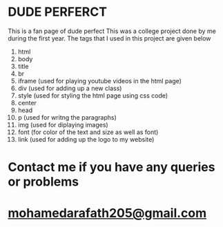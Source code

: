 # DUDE PERFERCT
This is a fan page of dude perfect
This was a college project done by me during the first year.
The tags that I used in this project are given below
 1. html
 2. body
 3. title
 4. br
 5. iframe (used for playing youtube videos in the html page)
 6. div (used for adding up a new class)
 7. style (used for styling the html page using css code)
 8. center
 9. head
 10. p (used for writng the paragraphs)
 11. img (used for diplaying images)
 12. font (for color of the text and size as well as font)
 13. link (used for adding up the logo to my website)

# Contact me if you have any queries or problems 
# mohamedarafath205@gmail.com
